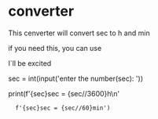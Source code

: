 # converter
This cenverter will convert sec to h and min

if you need this, you can use

I`ll be excited


sec = int(input('enter the number(sec): '))

print(f'{sec}sec = {sec//3600}h\n'

      f'{sec}sec = {sec//60}min')

